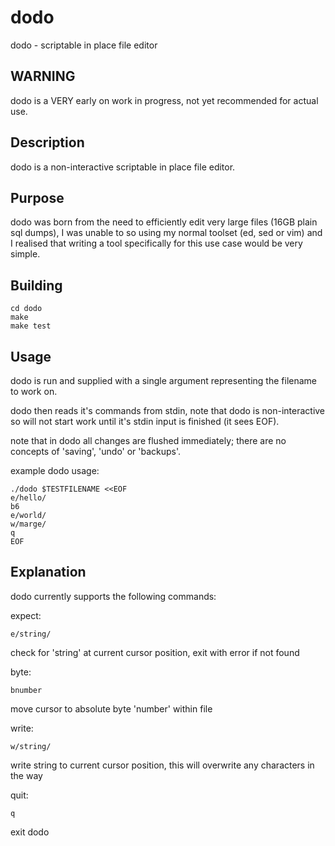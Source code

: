 dodo
====
dodo - scriptable in place file editor

WARNING
-------
dodo is a VERY early on work in progress, not yet recommended for actual use.


Description
-----------
dodo is a non-interactive scriptable in place file editor.


Purpose
-------
dodo was born from the need to efficiently edit very large files (16GB plain sql dumps),
I was unable to so using my normal toolset (ed, sed or vim) and I realised that writing a tool
specifically for this use case would be very simple.


Building
--------

    cd dodo
    make
    make test


Usage
-----
dodo is run and supplied with a single argument representing the filename to work on.

dodo then reads it's commands from stdin,
note that dodo is non-interactive so will not start work
until it's stdin input is finished (it sees EOF).

note that in dodo all changes are flushed immediately; there are no concepts of 'saving', 'undo' or 'backups'.

example dodo usage:

    ./dodo $TESTFILENAME <<EOF
    e/hello/
    b6
    e/world/
    w/marge/
    q
    EOF


Explanation
-----------
dodo currently supports the following commands:


expect:

    e/string/

check for 'string' at current cursor position, exit with error if not found


byte:

    bnumber

move cursor to absolute byte 'number' within file


write:

    w/string/

write string to current cursor position, this will overwrite any characters in the way


quit:

    q

exit dodo



